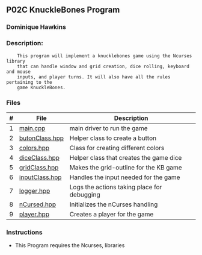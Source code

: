 ## P02C KnuckleBones Program
### Dominique Hawkins
### Description: 
		This program will implement a knucklebones game using the Ncurses library
		that can handle window and grid creation, dice rolling, keyboard and mouse
		inputs, and player turns. It will also have all the rules pertaining to the
		game KnuckleBones.
### Files
|   #   | File     | Description                      |
| :---: | -------- | -------------------------------- |
|   1   |[main.cpp](https://github.com/DomHaw21/2143-OOP-HAWKINS/blob/main/Assignments/P02C/main.cpp)| main driver to run the game|
|   2   |[butonClass.hpp](https://github.com/DomHaw21/2143-OOP-HAWKINS/blob/main/Assignments/P02C/buttonClass.hpp)| Helper class to create a button|
|   3   |[colors.hpp](https://github.com/DomHaw21/2143-OOP-HAWKINS/blob/main/Assignments/P02C/colors.hpp)| Class for creating different colors|
|   4   |[diceClass.hpp](https://github.com/DomHaw21/2143-OOP-HAWKINS/blob/main/Assignments/P02C/diceClass.hpp)| Helper class that creates the game dice|
|   5   |[gridClass.hpp](https://github.com/DomHaw21/2143-OOP-HAWKINS/blob/main/Assignments/P02C/gridClass.hpp)| Makes the grid-outline for the KB game|
|   6   |[inputClass.hpp](https://github.com/DomHaw21/2143-OOP-HAWKINS/blob/main/Assignments/P02C/inputClass.hpp)| Handles the input needed for the game|
|   7   |[logger.hpp](https://github.com/DomHaw21/2143-OOP-HAWKINS/blob/main/Assignments/P02C/logger.hpp)| Logs the actions taking place for debugging|
|   8   |[nCursed.hpp](https://github.com/DomHaw21/2143-OOP-HAWKINS/blob/main/Assignments/P02C/nCursed.hpp)| Initializes the nCurses handling|
|   9   |[player.hpp]()| Creates a player for the game|
### Instructions
- This Program requires the Ncurses,  libraries
